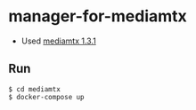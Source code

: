 # manager-for-mediamtx

* Used [mediamtx 1.3.1](https://github.com/bluenviron/mediamtx)


## Run


```
$ cd mediamtx
$ docker-compose up
```
